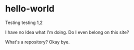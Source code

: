 # hello-world
Testing testing 1,2


I have no Idea what I'm doing.
Do I even belong on this site?

What's a repository?
Okay bye.
